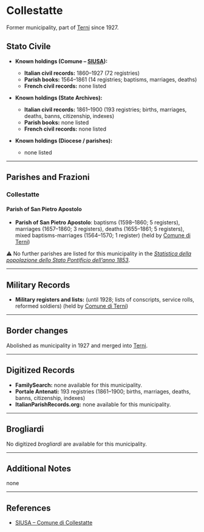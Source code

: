 # Collestatte

Former municipality, part of [Terni](terni.md) since 1927.

## Stato Civile

* **Known holdings (Comune – [SIUSA](https://siusa-archivi.cultura.gov.it/cgi-bin/siusa/pagina.pl?ChiaveAlbero=249275&ApriNodo=0&TipoPag=comparc&Chiave=248817&ChiaveRadice=249183)):**

  * **Italian civil records:** 1860–1927 (72 registries)
  * **Parish books:** 1564–1861 (14 registries; baptisms, marriages, deaths)
  * **French civil records:** none listed

* **Known holdings (State Archives):**

  * **Italian civil records:** 1861–1900 (193 registries; births, marriages, deaths, banns, citizenship, indexes)
  * **Parish books:** none listed
  * **French civil records:** none listed

* **Known holdings (Diocese / parishes):**

  * none listed

---

## Parishes and Frazioni

### Collestatte

#### Parish of San Pietro Apostolo

* **Parish of San Pietro Apostolo**: baptisms (1598–1860; 5 registers), marriages (1657–1860; 3 registers), deaths (1655–1861; 5 registers), mixed baptisms-marriages (1564–1570; 1 register) (held by [Comune di Terni](https://siusa-archivi.cultura.gov.it/cgi-bin/siusa/pagina.pl?ChiaveAlbero=249275&ApriNodo=0&TipoPag=comparc&Chiave=248817&ChiaveRadice=249183))

⚠️ No further parishes are listed for this municipality in the *[Statistica della popolazione dello Stato Pontificio dell’anno 1853](https://www.google.it/books/edition/Statistics_della_popolazione_dello_Stato/v6dCAQAAMAAJ)*.

---

## Military Records

* **Military registers and lists:** (until 1928; lists of conscripts, service rolls, reformed soldiers) (held by [Comune di Terni](https://siusa-archivi.cultura.gov.it/cgi-bin/siusa/pagina.pl?ChiaveAlbero=249167&ApriNodo=1&TipoPag=comparc&Chiave=249102&ChiaveRadice=249099))

---

## Border changes

Abolished as municipality in 1927 and merged into [Terni](terni.md).

---

## Digitized Records

* **FamilySearch:** none available for this municipality.
* **Portale Antenati:** 193 registries (1861–1900; births, marriages, deaths, banns, citizenship, indexes)
* **ItalianParishRecords.org:** none available for this municipality.

---

## Brogliardi

No digitized *brogliardi* are available for this municipality.

---

## Additional Notes

none

---

## References

* [SIUSA – Comune di Collestatte](https://siusa-archivi.cultura.gov.it/cgi-bin/siusa/pagina.pl?ChiaveAlbero=249275&ApriNodo=0&TipoPag=comparc&Chiave=248817&ChiaveRadice=249183)
